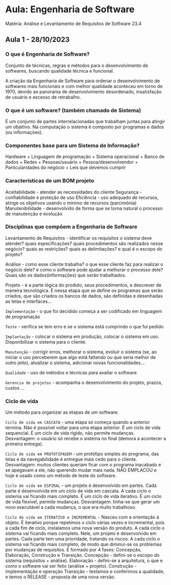 # Aula: Engenharia de Software
Matéria: Análise e Levantamento de Requisitos de Software 23.4

## Aula 1 - 28/10/2023

### O que é Engenharia de Software?
Conjunto de técnicas, regras e métodos para o desenvolvimento de softwares, buscando qualidade técnica e funcional.

A criação da Engenharia de Software para ordenar o desenvolvimento de softwares mais funcionais e com melhor qualidade aconteceu em torno de 1970, devido ao panorama de desenvolvimento desordenado, insatisfação de usuário e excesso de retrabalho.

### O que é um software? (também chamado de Sistema)
É um conjunto de partes interrelacionadas que trabalham juntas para atingir um objetivo. Na computação o sistema é composto por programas e dados (ou informações).

### Componentes base para um Sistema de Informação?
Hardware + Linguagem de programação + Sistema operacional + Banco de dados + Redes + Pessoas/usuário + Pessoa/desenvolvendor + Particularidades do negócio + Leis que devemos cumprir

### Características de um BOM projeto

Aceitabilidade - atender as necessidades do cliente
Segurança - confiabilidade e proteção de uso
Eficiência - uso adequado de recursos, atinge os objetivos usando o mínimo de recursos (parcimônia)
Manutenibilidade - desenvolvido de forma que se torna natural o processo de manutenção e evolução

### Disciplinas que compõem a Engenharia de Software
Levantamento de Requisitos - identificar os requisitos o sistema deve atender? quais especificações? quais procedimentos são realizados nesse negócio? quais as restrições? quais as delimitações? e qual é o escopo do projeto?

Análise - como esse cliente trabalha? o que esse cliente faz para realizar o negócio dele? e como o software pode ajudar a melhorar o processo dele? Quais são os dados(informações) que serão trabalhados.

Projeto - é a parte lógica do produto, seus procedimentos, e descrever de maneira tecnológica. É nessa etapa que se define os programas que serão criados, que são criados os bancos de dados, são definidas e desenhadas as telas e interfaces...

`Implementação` - o que foi decidido começa a ser codificado em linguagem de programação

`Teste` - verifica se tem erro e se o sistema está cumprindo o que foi pedido

`Implantação` - colocar o sistema em produção, colocar o sistema em uso. Disponibilizar o sistema para o cliente.

`Manutenção` - corrigir erros, melhorar o sistema, evoluir o sistema (se, ao iniciar o uso perceberem que algo está faltando ou que seria melhor de outro jeito), atualizar o sistema, adicionar novas funcionalidades...

`Qualidade` - uso de métodos e técnicas para avaliar o software

`Gerencia de projetos` - acompanha o desenvolvimento do projeto, prazos, custos ...

### Ciclo de vida

Um método para organizar as etapas de um software.

`Ciclo de vida em CASCATA` - uma etapa só começa quando a anterior termina. Não é possível voltar para uma etapa anterior. É um ciclo de vida sequencial. É um ciclo de vida rígido, não permite mudanças.
Desvantagem: o usuário só recebe o sistema no final (demora a acontecer a primeira entrega).

`Ciclo de vida em PROTOTIPAGEM` - um protótipo simples do programa, das telas e da navegabilidade é entregue mais cedo para o cliente. Desvantagem: muitos clientes queriam ficar com o programa inacabado e se apegavam a ele, não querendo mudar mais nada. NÃO EMPLACOU e hoje é usado como um método de teste do software.

`Ciclo de vida em ESPIRAL` - um projeto é desenvolvido em partes. Cada parte é desenvolvida em um ciclo de vida em cascata. A cada ciclo o sistema vai ficando mais completo. É um ciclo de vida iterativo. É um ciclo de vida flexível, permite mudanças. Desvantagem: tinha-se que gerar um novo executável a cada mudança, o que era muito trabalhoso.

`Ciclo de vida em ITERATIVO e INCREMENTAL` - Nasceu com a orientação á objeto. É iterativo porque repetimos o ciclo várias vezes e incremental, pois a cada fim de ciclo, instalamos uma nova versão do produto. A cada ciclo o sistema vai ficando mais completo. Nele, um projeto é desenvolvido em partes. Cada parte tem uma prioridade, tratando os riscos. A cada ciclo o sistema vai ficando mais completo, de modo que diminui-se os problemas por mudanças de requisitos.
É formado por 4 fases: Concepção, Elaboração, Construção e Transição.
Concepção - defini-se o escopo do sistema (requisitos + análise).
Elaboração - defini-se a arquitetura, o que e como o software vai ser feito (análise + projeto).
Construção - implementação e operação 
Transição - testamos e conferimos a qualidade, e temos o RELEASE - proposta de uma nova versão.

